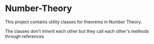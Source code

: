 # Number-Theory

This project contains utility classes for theorems in Number Theory. 

The classes don't inherit each other but they call each other's methods through references. 
